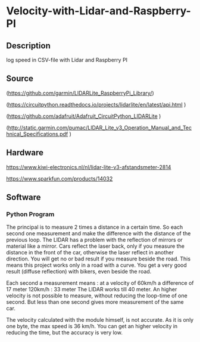 # Velocity-with-Lidar-and-Raspberry-PI
## Description
log speed in CSV-file with Lidar and Raspberry PI
## Source
(https://github.com/garmin/LIDARLite_RaspberryPi_Library/)

(https://circuitpython.readthedocs.io/projects/lidarlite/en/latest/api.html )

(https://github.com/adafruit/Adafruit_CircuitPython_LIDARLite )

(http://static.garmin.com/pumac/LIDAR_Lite_v3_Operation_Manual_and_Technical_Specifications.pdf )

## Hardware
https://www.kiwi-electronics.nl/nl/lidar-lite-v3-afstandsmeter-2814 

https://www.sparkfun.com/products/14032
## Software
### Python Program
The principal is to measure 2 times a distance in a certain time.
So each second one measurement and make the difference with the distance of the previous loop.
The LIDAR has a problem with the reflection of mirrors or material like a mirror.
Cars reflect the laser back, only if you measure the distance in the front of the car, otherwise the laser reflect in another direction.
You will get no or bad result if you measure beside the road.
This means this project works only in a road with a curve.
You get a very good result (diffuse reflection) with bikers, even beside the road.

Each second a measurement means :
at a velocity of 60km/h a difference of 17 meter
120km/h : 33 meter
The LIDAR works till 40 meter.
An higher velocity is not possible to measure, without reducing the loop-time of one second.
But less than one second gives more measurement of the same car.

The velocity calculated with the module himself, is not accurate.
As it is only one byte, the max speed is 36 km/h.
You can get an higher velocity in reducing the time, but the accuracy is very low.
